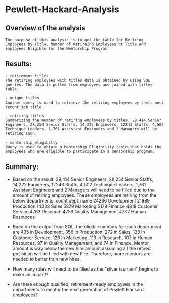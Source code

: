 # Pewlett-Hackard-Analysis
## Overview of the analysis
    The purpose of this analysis is to get the table for Retiring Employees by Title, Number of Retireing Employees bt Title and Employees Eligible for the Mentorship Program 
## Results:
    - retirement_titles 
    The retiring employees with titles data is obtained by using SQL queries. The data is pulled from employees and joined with titles table.

    - unique_titles
    Another query is used to retrieve the retiring employees by their most recent job title.

    - retiring_titles
    Summarizing the number of retiring employees by titles. 29,414 Senior Engineers, 28,254 Senior Staffs, 14,222 Engineers, 12243 Staffs, 4,502 Technique Leaders, 1,761 Assistant Engineers and 2 Managers will be retiring soon.

    - mentorship_eligibilty
    Query is used to obtain a Mentorship Eligibility table that holds the employees who are eligible to participate in a mentorship program. 

## Summary: 

- Based on the result, 29,414 Senior Engineers, 28,254 Senior Staffs, 14,222 Engineers, 12243 Staffs, 4,502 Technique Leaders, 1,761 Assistant Engineers and 2 Managers will need to be filled due to the amount of retiring employees. These employees are retiring from the below departments:
    count	dept_name
    24236	Development
    21689	Production
    14338	Sales
    5879	Marketing
    5179	Finance
    4818	Customer Service
    4763	Research
    4759	Quality Management
    4737	Human Resources


- Baed on the output from SQL, the eligible mentors for each department are 435 in Development, 356 in Production, 272 in Sales, 128 in Customer Service, 126 in Marketing, 113	in Research, 107 in Human Resources, 97 in Quality Management, and 74 in Finance. Mentor amount is way below the new hire amount assuming all the retired posisition will be filled with new hire. Therefore, more mentors are needed to better train new hires.



- How many roles will need to be filled as the "silver tsunami" begins to make an impact\?

- Are there enough qualified, retirement-ready employees in the departments to mentor the next generation of Pewlett Hackard employees?